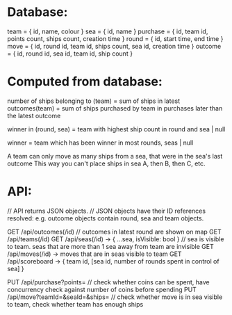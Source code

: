 # Database:
team = { id, name, colour }
sea = { id, name }
purchase = { id, team id, points count, ships count, creation time }
round = { id, start time, end time }
move = { id, round id, team id, ships count, sea id, creation time }
outcome = { id, round id, sea id, team id, ship count }

# Computed from database:
number of ships belonging to (team) = 
    sum of ships in latest outcomes(team) 
    + sum of ships purchased by team in purchases later than the latest outcome

winner in (round, sea) = 
    team with highest ship count in round and sea 
    | null

winner = 
    team which has been winner in most rounds, seas
    | null

A team can only move as many ships from a sea, that were in the sea's last outcome
This way you can't place ships in sea A, then B, then C, etc.

# API:
// API returns JSON objects. 
// JSON objects have their ID references resolved: e.g. outcome objects contain round, sea and team objects.

GET /api/outcomes(/id) // outcomes in latest round are shown on map
GET /api/teams(/id)
GET /api/seas(/id) -> { ...sea, isVisible: bool } // sea is visible to team. seas that are more than 1 sea away from team are invisible
GET /api/moves(/id) -> moves that are in seas visible to team
GET /api/scoreboard -> { team id, [sea id, number of rounds spent in control of sea] } 

PUT /api/purchase?points= // check whether coins can be spent, have concurrency check against number of coins before spending
PUT /api/move?teamId=&seaId=&ships= // check whether move is in sea visible to team, check whether team has enough ships
